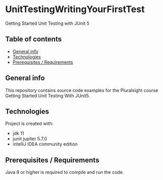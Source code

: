 # UnitTestingWritingYourFirstTest
Getting Started Unit Testing with JUnit 5

## Table of contents
* [General info](#general-info)
* [Technologies](#technologies)
* [Prerequisites / Requirements](#Prerequisites-/-Requirements)

## General info
This repository contains source code examples for the Pluralsight course Getting Started Unit Testing With JUnit5.

## Technologies
Project is created with:
* jdk 11
* junit jupiter 5.7.0
* intelliJ IDEA community edition
	

## Prerequisites / Requirements
Java 8 or higher is required to compile and run the code.

